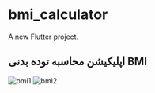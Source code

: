 # bmi_calculator

A new Flutter project.

## اپلیکیشن محاسبه توده بدنی BMI

![bmi1](https://github.com/mohsen0dev/bitcoin_ticker/assets/153233719/a3f585b3-814f-4a0b-b84c-0e6bfbf9cec5)
![bmi2](https://github.com/mohsen0dev/bitcoin_ticker/assets/153233719/87481375-21b4-4681-9fd7-8afb694a6578)
